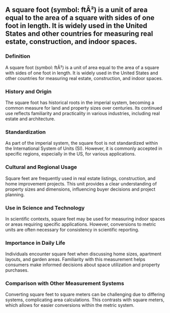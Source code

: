 ## A square foot (symbol: ftÂ²) is a unit of area equal to the area of a square with sides of one foot in length. It is widely used in the United States and other countries for measuring real estate, construction, and indoor spaces.

### Definition
A square foot (symbol: ftÂ²) is a unit of area equal to the area of a square with sides of one foot in length. It is widely used in the United States and other countries for measuring real estate, construction, and indoor spaces.

### History and Origin
The square foot has historical roots in the imperial system, becoming a common measure for land and property sizes over centuries. Its continued use reflects familiarity and practicality in various industries, including real estate and architecture.

### Standardization
As part of the imperial system, the square foot is not standardized within the International System of Units (SI). However, it is commonly accepted in specific regions, especially in the US, for various applications.

### Cultural and Regional Usage
Square feet are frequently used in real estate listings, construction, and home improvement projects. This unit provides a clear understanding of property sizes and dimensions, influencing buyer decisions and project planning.

### Use in Science and Technology
In scientific contexts, square feet may be used for measuring indoor spaces or areas requiring specific applications. However, conversions to metric units are often necessary for consistency in scientific reporting.

### Importance in Daily Life
Individuals encounter square feet when discussing home sizes, apartment layouts, and garden areas. Familiarity with this measurement helps consumers make informed decisions about space utilization and property purchases.

### Comparison with Other Measurement Systems
Converting square feet to square meters can be challenging due to differing systems, complicating area calculations. This contrasts with square meters, which allows for easier conversions within the metric system.

